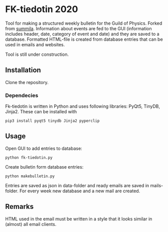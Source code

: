 # FK-tiedotin 2020
Tool for making a structured weekly bulletin for the Guild of Physics. Forked from [summila](https://github.com/summis/fk-tiedotin). Information about events are fed to the GUI (information includes header, date, category of event and date) and they are saved to a database. Formatted HTML-file is created from database entries that can be used in emails and websites. 

Tool is still under construction.

## Installation
Clone the repository.

### Dependecies
Fk-tiedotin is written in Python and uses following libraries: PyQt5, TinyDB, Jinja2.
These can be installed with

`pip3 install pyqt5 tinydb Jinja2 pyperclip`

## Usage
Open GUI to add entries to database:

`python fk-tiedotin.py`

Create bulletin form database entries:

`python makebulletin.py`

Entries are saved as json in data-folder and ready emails are saved in mails-folder. For every week new database and a new mail are created.

## Remarks
HTML used in the email must be written in a style that it looks similar in (almost) all email clients.
